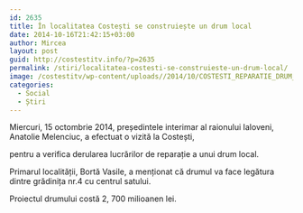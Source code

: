 ```yaml
---
id: 2635
title: În localitatea Costești se construiește un drum local
date: 2014-10-16T21:42:15+03:00
author: Mircea
layout: post
guid: http://costestitv.info/?p=2635
permalink: /stiri/localitatea-costesti-se-construieste-un-drum-local/
image: /costestitv/wp-content/uploads//2014/10/COSTESTI_REPARATIE_DRUM_2.jpg
categories:
  - Social
  - Știri
---
```

Miercuri, 15 octombrie 2014, președintele interimar al raionului Ialoveni, Anatolie Melenciuc, a efectuat o vizită la Costești,<!--more-->

pentru a verifica derularea lucrărilor de reparație a unui drum local.

Primarul localității, Bortă Vasile, a menționat că drumul va face legătura dintre grădinița nr.4 cu centrul satului.

Proiectul drumului costă 2, 700 milioanen lei.